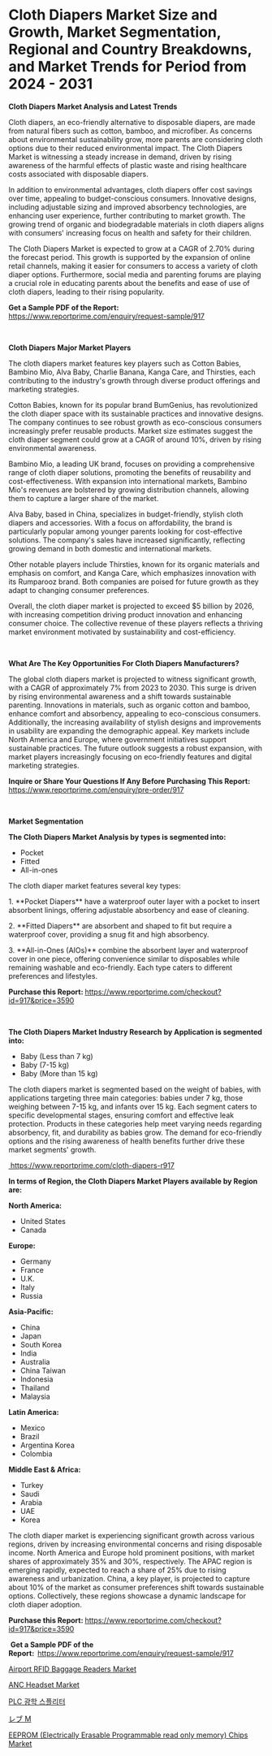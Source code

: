 <p><h1>Cloth Diapers Market Size and Growth, Market Segmentation, Regional and Country Breakdowns, and Market Trends for Period from 2024 -  2031</h1></p><p><strong>Cloth Diapers Market Analysis and Latest Trends</strong></p>
<p><p>Cloth diapers, an eco-friendly alternative to disposable diapers, are made from natural fibers such as cotton, bamboo, and microfiber. As concerns about environmental sustainability grow, more parents are considering cloth options due to their reduced environmental impact. The Cloth Diapers Market is witnessing a steady increase in demand, driven by rising awareness of the harmful effects of plastic waste and rising healthcare costs associated with disposable diapers.</p><p>In addition to environmental advantages, cloth diapers offer cost savings over time, appealing to budget-conscious consumers. Innovative designs, including adjustable sizing and improved absorbency technologies, are enhancing user experience, further contributing to market growth. The growing trend of organic and biodegradable materials in cloth diapers aligns with consumers' increasing focus on health and safety for their children.</p><p>The Cloth Diapers Market is expected to grow at a CAGR of 2.70% during the forecast period. This growth is supported by the expansion of online retail channels, making it easier for consumers to access a variety of cloth diaper options. Furthermore, social media and parenting forums are playing a crucial role in educating parents about the benefits and ease of use of cloth diapers, leading to their rising popularity.</p></p>
<p><strong>Get a Sample PDF of the Report:&nbsp;</strong> <a href="https://www.reportprime.com/enquiry/request-sample/917">https://www.reportprime.com/enquiry/request-sample/917</a></p>
<p>&nbsp;</p>
<p><strong>Cloth Diapers Major Market Players</strong></p>
<p><p>The cloth diapers market features key players such as Cotton Babies, Bambino Mio, Alva Baby, Charlie Banana, Kanga Care, and Thirsties, each contributing to the industry's growth through diverse product offerings and marketing strategies. </p><p>Cotton Babies, known for its popular brand BumGenius, has revolutionized the cloth diaper space with its sustainable practices and innovative designs. The company continues to see robust growth as eco-conscious consumers increasingly prefer reusable products. Market size estimates suggest the cloth diaper segment could grow at a CAGR of around 10%, driven by rising environmental awareness.</p><p>Bambino Mio, a leading UK brand, focuses on providing a comprehensive range of cloth diaper solutions, promoting the benefits of reusability and cost-effectiveness. With expansion into international markets, Bambino Mio's revenues are bolstered by growing distribution channels, allowing them to capture a larger share of the market.</p><p>Alva Baby, based in China, specializes in budget-friendly, stylish cloth diapers and accessories. With a focus on affordability, the brand is particularly popular among younger parents looking for cost-effective solutions. The company's sales have increased significantly, reflecting growing demand in both domestic and international markets.</p><p>Other notable players include Thirsties, known for its organic materials and emphasis on comfort, and Kanga Care, which emphasizes innovation with its Rumparooz brand. Both companies are poised for future growth as they adapt to changing consumer preferences.</p><p>Overall, the cloth diaper market is projected to exceed $5 billion by 2026, with increasing competition driving product innovation and enhancing consumer choice. The collective revenue of these players reflects a thriving market environment motivated by sustainability and cost-efficiency.</p></p>
<p>&nbsp;</p>
<p><strong>What Are The Key Opportunities For Cloth Diapers Manufacturers?</strong></p>
<p><p>The global cloth diapers market is projected to witness significant growth, with a CAGR of approximately 7% from 2023 to 2030. This surge is driven by rising environmental awareness and a shift towards sustainable parenting. Innovations in materials, such as organic cotton and bamboo, enhance comfort and absorbency, appealing to eco-conscious consumers. Additionally, the increasing availability of stylish designs and improvements in usability are expanding the demographic appeal. Key markets include North America and Europe, where government initiatives support sustainable practices. The future outlook suggests a robust expansion, with market players increasingly focusing on eco-friendly features and digital marketing strategies.</p></p>
<p><strong>Inquire or Share Your Questions If Any Before Purchasing This Report:</strong> <a href="https://www.reportprime.com/enquiry/pre-order/917">https://www.reportprime.com/enquiry/pre-order/917</a></p>
<p>&nbsp;</p>
<p><strong>Market Segmentation</strong></p>
<p><strong>The Cloth Diapers Market Analysis by types is segmented into:</strong></p>
<p><ul><li>Pocket</li><li>Fitted</li><li>All-in-ones</li></ul></p>
<p><p>The cloth diaper market features several key types: </p><p>1. **Pocket Diapers** have a waterproof outer layer with a pocket to insert absorbent linings, offering adjustable absorbency and ease of cleaning. </p><p>2. **Fitted Diapers** are absorbent and shaped to fit but require a waterproof cover, providing a snug fit and high absorbency. </p><p>3. **All-in-Ones (AIOs)** combine the absorbent layer and waterproof cover in one piece, offering convenience similar to disposables while remaining washable and eco-friendly. Each type caters to different preferences and lifestyles.</p></p>
<p><strong>Purchase this Report:&nbsp;</strong><a href="https://www.reportprime.com/checkout?id=917&price=3590">https://www.reportprime.com/checkout?id=917&price=3590</a></p>
<p>&nbsp;</p>
<p><strong>The Cloth Diapers Market Industry Research by Application is segmented into:</strong></p>
<p><ul><li>Baby (Less than 7 kg)</li><li>Baby (7-15 kg)</li><li>Baby (More than 15 kg)</li></ul></p>
<p><p>The cloth diapers market is segmented based on the weight of babies, with applications targeting three main categories: babies under 7 kg, those weighing between 7-15 kg, and infants over 15 kg. Each segment caters to specific developmental stages, ensuring comfort and effective leak protection. Products in these categories help meet varying needs regarding absorbency, fit, and durability as babies grow. The demand for eco-friendly options and the rising awareness of health benefits further drive these market segments' growth.</p></p>
<p><a href="https://www.reportprime.com/cloth-diapers-r917">&nbsp;https://www.reportprime.com/cloth-diapers-r917</a></p>
<p><strong>In terms of Region, the Cloth Diapers Market Players available by Region are:</strong></p>
<p>
    <p> <strong> North America: </strong>
        <ul>
            <li>United States</li>
            <li>Canada</li>
        </ul>
        </p> 
    <p> <strong> Europe: </strong>
        <ul>
            <li>Germany</li>
            <li>France</li>
            <li>U.K.</li>
            <li>Italy</li>
            <li>Russia</li>
        </ul>
        </p> 
    <p> <strong> Asia-Pacific: </strong>
        <ul>
            <li>China</li>
            <li>Japan</li>
            <li>South Korea</li>
            <li>India</li>
            <li>Australia</li>
            <li>China Taiwan</li>
            <li>Indonesia</li>
            <li>Thailand</li>
            <li>Malaysia</li>
        </ul>
        </p> 
    <p> <strong> Latin America: </strong>
        <ul>
            <li>Mexico</li>
            <li>Brazil</li>
            <li>Argentina Korea</li>
            <li>Colombia</li>
        </ul>
        </p> 
    <p> <strong> Middle East & Africa: </strong>
        <ul>
            <li>Turkey</li>
            <li>Saudi</li>
            <li>Arabia</li>
            <li>UAE</li>
            <li>Korea</li>
        </ul>
    </p>
    </p>
<p><p>The cloth diaper market is experiencing significant growth across various regions, driven by increasing environmental concerns and rising disposable income. North America and Europe hold prominent positions, with market shares of approximately 35% and 30%, respectively. The APAC region is emerging rapidly, expected to reach a share of 25% due to rising awareness and urbanization. China, a key player, is projected to capture about 10% of the market as consumer preferences shift towards sustainable options. Collectively, these regions showcase a dynamic landscape for cloth diaper adoption.</p></p>
<p><strong>Purchase this Report: </strong><a href="https://www.reportprime.com/checkout?id=917&price=3590">https://www.reportprime.com/checkout?id=917&price=3590</a></p>
<p>&nbsp;<strong>Get a Sample PDF of the Report:&nbsp;&nbsp;</strong><a href="https://www.reportprime.com/enquiry/request-sample/917">https://www.reportprime.com/enquiry/request-sample/917</a></p>
<p><strong></strong></p>
<p><p><a href="https://issuu.com/reportprime-2/docs/airport-rfid-baggage-readers-market_cd3e8860e6d877">Airport RFID Baggage Readers Market</a></p><p><a href="https://github.com/santosh758595/Market-Research-Report-List-6/blob/main/anc-headset-market.md">ANC Headset Market</a></p><p><a href="https://medium.com/@percymckty3ytenzie89676/plc-%EA%B4%91-%EB%B6%84%EB%B0%B0%EA%B8%B0-%EC%8B%9C%EC%9E%A5-%EC%A1%B0%EC%82%AC-%EB%B0%8F-%EC%82%B0%EC%97%85-%EC%A7%84%ED%99%94%EC%99%80-2031%EB%85%84%EA%B9%8C%EC%A7%80%EC%9D%98-%EC%A0%84%EB%A7%9D-6c45ee352503">PLC 광학 스플리터</a></p><p><a href="https://medium.com/@bproschd5/%E5%9C%B0%E5%9F%9F%E3%81%8A%E3%82%88%E3%81%B3%E5%9B%BD%E9%9A%9B%E7%9A%84%E3%81%AA%E3%83%88%E3%83%AC%E3%83%B3%E3%83%89%E3%81%8C2024%E5%B9%B4%E3%81%8B%E3%82%892031%E5%B9%B4%E3%81%AErebm%E5%B8%82%E5%A0%B4%E3%81%AB%E3%81%A9%E3%81%AE%E3%82%88%E3%81%86%E3%81%AB%E5%BD%B1%E9%9F%BF%E3%82%92%E4%B8%8E%E3%81%88%E3%81%A6%E3%81%84%E3%82%8B%E3%81%8B-2a4c09d59b0c">レブ M</a></p><p><a href="https://issuu.com/reportprime-2/docs/eeprom-electrically-erasable-progra_384340f7325be9">EEPROM (Electrically Erasable Programmable read only memory) Chips Market</a></p></p>